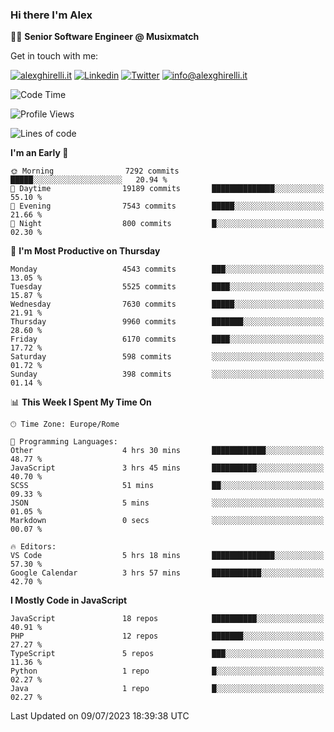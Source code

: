 ### Hi there I'm Alex

👨‍💻 __Senior Software Engineer @ Musixmatch__

Get in touch with me:

[![alexghirelli.it](https://img.shields.io/static/v1?label=alexghirelli.it&message=%20&color=red&logo=&style=flat-square&logoColor=white)](https://www.alexghirelli.it/)
[![Linkedin](https://img.shields.io/static/v1?label=Linkedin&message=%20&color=blue&logo=Linkedin&style=flat-square&logoColor=white)](https://linkedin.com/in/alexghirelli)
[![Twitter](https://img.shields.io/static/v1?label=Twitter&message=%20&color=blue&logo=Twitter&style=flat-square&logoColor=white)](https://twitter.com/alexGhirelli)
[![info@alexghirelli.it](https://img.shields.io/static/v1?label=info@alexghirelli.it&message=%20&color=red&logo=gmail&style=flat-square&logoColor=white)](mailto:info@alexghirelli.it)

<!--START_SECTION:waka-->
![Code Time](http://img.shields.io/badge/Code%20Time-7%2C477%20hrs%2011%20mins-blue)

![Profile Views](http://img.shields.io/badge/Profile%20Views-2-blue)

![Lines of code](https://img.shields.io/badge/From%20Hello%20World%20I%27ve%20Written-67.2%20million%20lines%20of%20code-blue)

**I'm an Early 🐤** 

```text
🌞 Morning                7292 commits        █████░░░░░░░░░░░░░░░░░░░░   20.94 % 
🌆 Daytime                19189 commits       ██████████████░░░░░░░░░░░   55.10 % 
🌃 Evening                7543 commits        █████░░░░░░░░░░░░░░░░░░░░   21.66 % 
🌙 Night                  800 commits         █░░░░░░░░░░░░░░░░░░░░░░░░   02.30 % 
```
📅 **I'm Most Productive on Thursday** 

```text
Monday                   4543 commits        ███░░░░░░░░░░░░░░░░░░░░░░   13.05 % 
Tuesday                  5525 commits        ████░░░░░░░░░░░░░░░░░░░░░   15.87 % 
Wednesday                7630 commits        █████░░░░░░░░░░░░░░░░░░░░   21.91 % 
Thursday                 9960 commits        ███████░░░░░░░░░░░░░░░░░░   28.60 % 
Friday                   6170 commits        ████░░░░░░░░░░░░░░░░░░░░░   17.72 % 
Saturday                 598 commits         ░░░░░░░░░░░░░░░░░░░░░░░░░   01.72 % 
Sunday                   398 commits         ░░░░░░░░░░░░░░░░░░░░░░░░░   01.14 % 
```


📊 **This Week I Spent My Time On** 

```text
🕑︎ Time Zone: Europe/Rome

💬 Programming Languages: 
Other                    4 hrs 30 mins       ████████████░░░░░░░░░░░░░   48.77 % 
JavaScript               3 hrs 45 mins       ██████████░░░░░░░░░░░░░░░   40.70 % 
SCSS                     51 mins             ██░░░░░░░░░░░░░░░░░░░░░░░   09.33 % 
JSON                     5 mins              ░░░░░░░░░░░░░░░░░░░░░░░░░   01.05 % 
Markdown                 0 secs              ░░░░░░░░░░░░░░░░░░░░░░░░░   00.07 % 

🔥 Editors: 
VS Code                  5 hrs 18 mins       ██████████████░░░░░░░░░░░   57.30 % 
Google Calendar          3 hrs 57 mins       ███████████░░░░░░░░░░░░░░   42.70 % 
```

**I Mostly Code in JavaScript** 

```text
JavaScript               18 repos            ██████████░░░░░░░░░░░░░░░   40.91 % 
PHP                      12 repos            ███████░░░░░░░░░░░░░░░░░░   27.27 % 
TypeScript               5 repos             ███░░░░░░░░░░░░░░░░░░░░░░   11.36 % 
Python                   1 repo              █░░░░░░░░░░░░░░░░░░░░░░░░   02.27 % 
Java                     1 repo              █░░░░░░░░░░░░░░░░░░░░░░░░   02.27 % 
```




 Last Updated on 09/07/2023 18:39:38 UTC
<!--END_SECTION:waka-->
